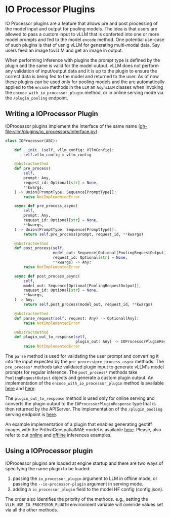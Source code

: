 # IO Processor Plugins

IO Processor plugins are a feature that allows pre and post processing of the model input and output for pooling models. The idea is that users are allowed to pass a custom input to vLLM that is conferted into one or more model prompts and fed to the model `encode` method. One potential use-case of such plugins is that of usnig vLLM for generating multi-modal data. Say users feed an image tovLLM and get an image in output.

When performing inference with plugins the prompt type is defined by the plugin and the same is valid for the model output. vLLM does not perform any validation of input/output data and it is up to the plugin to ensure the correct data is being fed to the model and returned to the user. As of now these plugins can be used only for pooling models and the are automatically applied to the `encode` methods in the `LLM` an `AsyncLLM` classes when invoking the `encode_with_io_processor_plugin` method, or in online serving mode via the `/plugin_pooling` endpoint.

## Writing a IOProcessor Plugin

IOProcessor plugins implement the interface of the same name (<gh-file:vllm/plugins/io_processors/interface.py>):

```python
class IOProcessor(ABC):

    def __init__(self, vllm_config: VllmConfig):
        self.vllm_config = vllm_config

    @abstractmethod
    def pre_process(
        self,
        prompt: Any,
        request_id: Optional[str] = None,
        **kwargs,
    ) -> Union[PromptType, Sequence[PromptType]]:
        raise NotImplementedError

    async def pre_process_async(
        self,
        prompt: Any,
        request_id: Optional[str] = None,
        **kwargs,
    ) -> Union[PromptType, Sequence[PromptType]]:
        return self.pre_process(prompt, request_id, **kwargs)

    @abstractmethod
    def post_process(self,
                     model_out: Sequence[Optional[PoolingRequestOutput]],
                     request_id: Optional[str] = None,
                     **kwargs) -> Any:
        raise NotImplementedError

    async def post_process_async(
        self,
        model_out: Sequence[Optional[PoolingRequestOutput]],
        request_id: Optional[str] = None,
        **kwargs,
    ) -> Any:
        return self.post_process(model_out, request_id, **kwargs)

    @abstractmethod
    def parse_request(self, request: Any) -> Optional[Any]:
        raise NotImplementedError

    @abstractmethod
    def plugin_out_to_response(self,
                               plugin_out: Any) -> IOProcessorPluginResponse:
        raise NotImplementedError
```

The `parse` method is used for validating the user prompt and converting it into the input expected by the `pre_process`/`pre_process_async` methods.
The `pre_process*` methods take validated plugin input to generate vLLM's model prompts for regular inference.
The `post_process*` methods take `PoolingRequestOutput` objects and generate a custom plugin output.
An implementation of the `encode_with_io_processor_plugin` method is available [here](../../vllm/entrypoints/llm.py) and [here](../../vllm/v1/engine/async_llm.py).

The `plugin_out_to_response` method is used only for online serving and converts the plugin output to the `IOProcessorPluginResponse` type that is then returned by the APIServer. The implementation of the `/plugin_pooling` serving endpoint is [here](../../vllm/entrypoints/openai/serving_pooling_with_io_plugin.py).

An example implementation of a plugin that enables generating geotiff images with the PrithviGeospatialMAE model is available [here](https://github.com/christian-pinto/prithvi_io_processor_plugin). Please, also refer to out [online](../../examples/online_serving/prithvi_geospatial_mae.py) and [offline](../../examples/offline_inference/prithvi_geospatial_mae_io_processor.py) inferences examples.

## Using a IOProcessor plugin

IOProcessor plugins are loaded at engine startup and there are two ways of specifying the name plugin to be loaded:

1. passing the `io_processor_plugin` argument to LLM in offline mode, or passing the `--io-processor-plugin` argument in serving mode.
2. adding a `io_processor_plugin` field to the model HF config (config.json).

The order also identifies the priority of the methods. e.g., setting the `VLLM_USE_IO_PROCESSOR_PLUGIN` environment variable will override values set via all the other methods.
